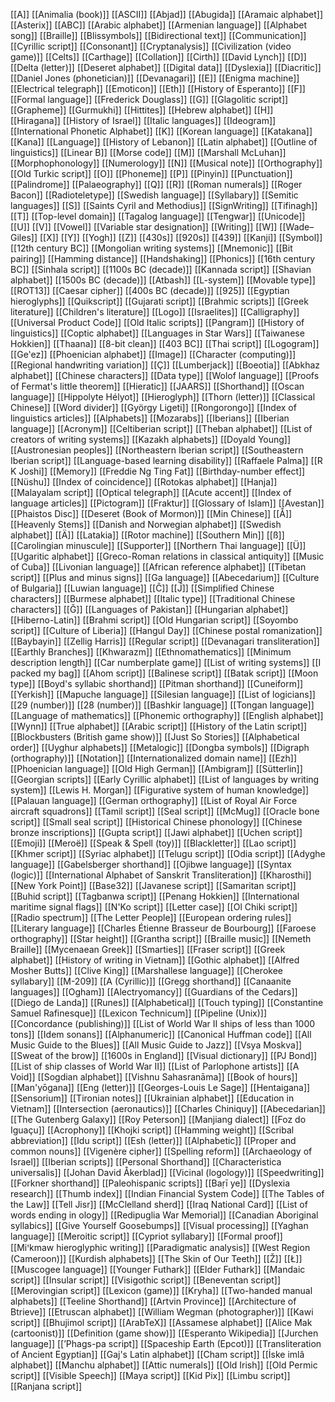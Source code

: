 [[A]]
[[Animalia (book)]]
[[ASCII]]
[[Abjad]]
[[Abugida]]
[[Aramaic alphabet]]
[[Asterix]]
[[ABC]]
[[Arabic alphabet]]
[[Armenian language]]
[[Alphabet song]]
[[Braille]]
[[Blissymbols]]
[[Bidirectional text]]
[[Communication]]
[[Cyrillic script]]
[[Consonant]]
[[Cryptanalysis]]
[[Civilization (video game)]]
[[Celts]]
[[Carthage]]
[[Collation]]
[[Cirth]]
[[David Lynch]]
[[D]]
[[Delta (letter)]]
[[Deseret alphabet]]
[[Digital data]]
[[Dyslexia]]
[[Diacritic]]
[[Daniel Jones (phonetician)]]
[[Devanagari]]
[[E]]
[[Enigma machine]]
[[Electrical telegraph]]
[[Emoticon]]
[[Eth]]
[[History of Esperanto]]
[[F]]
[[Formal language]]
[[Frederick Douglass]]
[[G]]
[[Glagolitic script]]
[[Grapheme]]
[[Gurmukhi]]
[[Hittites]]
[[Hebrew alphabet]]
[[H]]
[[Hiragana]]
[[History of Israel]]
[[Italic languages]]
[[Ideogram]]
[[International Phonetic Alphabet]]
[[K]]
[[Korean language]]
[[Katakana]]
[[Kana]]
[[Language]]
[[History of Lebanon]]
[[Latin alphabet]]
[[Outline of linguistics]]
[[Linear B]]
[[Morse code]]
[[M]]
[[Marshall McLuhan]]
[[Morphophonology]]
[[Numerology]]
[[N]]
[[Musical note]]
[[Orthography]]
[[Old Turkic script]]
[[O]]
[[Phoneme]]
[[P]]
[[Pinyin]]
[[Punctuation]]
[[Palindrome]]
[[Palaeography]]
[[Q]]
[[R]]
[[Roman numerals]]
[[Roger Bacon]]
[[Radioteletype]]
[[Swedish language]]
[[Syllabary]]
[[Semitic languages]]
[[S]]
[[Saints Cyril and Methodius]]
[[SignWriting]]
[[Tifinagh]]
[[T]]
[[Top-level domain]]
[[Tagalog language]]
[[Tengwar]]
[[Unicode]]
[[U]]
[[V]]
[[Vowel]]
[[Variable star designation]]
[[Writing]]
[[W]]
[[Wade–Giles]]
[[X]]
[[Y]]
[[Yogh]]
[[Z]]
[[430s]]
[[920s]]
[[439]]
[[Kanji]]
[[Symbol]]
[[12th century BC]]
[[Mongolian writing systems]]
[[Mnemonic]]
[[Bit pairing]]
[[Hamming distance]]
[[Handshaking]]
[[Phonics]]
[[16th century BC]]
[[Sinhala script]]
[[1100s BC (decade)]]
[[Kannada script]]
[[Shavian alphabet]]
[[1500s BC (decade)]]
[[Atbash]]
[[L-system]]
[[Movable type]]
[[ROT13]]
[[Caesar cipher]]
[[400s BC (decade)]]
[[925]]
[[Egyptian hieroglyphs]]
[[Quikscript]]
[[Gujarati script]]
[[Brahmic scripts]]
[[Greek literature]]
[[Children's literature]]
[[Logo]]
[[Israelites]]
[[Calligraphy]]
[[Universal Product Code]]
[[Old Italic scripts]]
[[Pangram]]
[[History of linguistics]]
[[Coptic alphabet]]
[[Languages in Star Wars]]
[[Taiwanese Hokkien]]
[[Thaana]]
[[8-bit clean]]
[[403 BC]]
[[Thai script]]
[[Logogram]]
[[Geʽez]]
[[Phoenician alphabet]]
[[Image]]
[[Character (computing)]]
[[Regional handwriting variation]]
[[Ç]]
[[Lumberjack]]
[[Boeotia]]
[[Abkhaz alphabet]]
[[Chinese characters]]
[[Data type]]
[[Wolof language]]
[[Proofs of Fermat's little theorem]]
[[Hieratic]]
[[JAARS]]
[[Shorthand]]
[[Oscan language]]
[[Hippolyte Hélyot]]
[[Hieroglyph]]
[[Thorn (letter)]]
[[Classical Chinese]]
[[Word divider]]
[[György Ligeti]]
[[Rongorongo]]
[[Index of linguistics articles]]
[[Alphabets]]
[[Mozarabs]]
[[Iberians]]
[[Iberian language]]
[[Acronym]]
[[Celtiberian script]]
[[Theban alphabet]]
[[List of creators of writing systems]]
[[Kazakh alphabets]]
[[Doyald Young]]
[[Austronesian peoples]]
[[Northeastern Iberian script]]
[[Southeastern Iberian script]]
[[Language-based learning disability]]
[[Raffaele Palma]]
[[R K Joshi]]
[[Memory]]
[[Freddie Ng Ting Fat]]
[[Birthday-number effect]]
[[Nüshu]]
[[Index of coincidence]]
[[Rotokas alphabet]]
[[Hanja]]
[[Malayalam script]]
[[Optical telegraph]]
[[Acute accent]]
[[Index of language articles]]
[[Pictogram]]
[[Fraktur]]
[[Glossary of Islam]]
[[Avestan]]
[[Phaistos Disc]]
[[Deseret (Book of Mormon)]]
[[Min Chinese]]
[[Å]]
[[Heavenly Stems]]
[[Danish and Norwegian alphabet]]
[[Swedish alphabet]]
[[Ä]]
[[Latakia]]
[[Rotor machine]]
[[Southern Min]]
[[ß]]
[[Carolingian minuscule]]
[[Supporter]]
[[Northern Thai language]]
[[Ü]]
[[Ugaritic alphabet]]
[[Greco-Roman relations in classical antiquity]]
[[Music of Cuba]]
[[Livonian language]]
[[African reference alphabet]]
[[Tibetan script]]
[[Plus and minus signs]]
[[Ga language]]
[[Abecedarium]]
[[Culture of Bulgaria]]
[[Luwian language]]
[[Ĉ]]
[[Ĵ]]
[[Simplified Chinese characters]]
[[Burmese alphabet]]
[[Italic type]]
[[Traditional Chinese characters]]
[[Ğ]]
[[Languages of Pakistan]]
[[Hungarian alphabet]]
[[Hiberno-Latin]]
[[Brahmi script]]
[[Old Hungarian script]]
[[Soyombo script]]
[[Culture of Liberia]]
[[Hangul Day]]
[[Chinese postal romanization]]
[[Baybayin]]
[[Zellig Harris]]
[[Regular script]]
[[Devanagari transliteration]]
[[Earthly Branches]]
[[Khwarazm]]
[[Ethnomathematics]]
[[Minimum description length]]
[[Car numberplate game]]
[[List of writing systems]]
[[I packed my bag]]
[[Ahom script]]
[[Balinese script]]
[[Batak script]]
[[Moon type]]
[[Boyd's syllabic shorthand]]
[[Pitman shorthand]]
[[Cuneiform]]
[[Yerkish]]
[[Mapuche language]]
[[Silesian language]]
[[List of logicians]]
[[29 (number)]]
[[28 (number)]]
[[Bashkir language]]
[[Tongan language]]
[[Language of mathematics]]
[[Phonemic orthography]]
[[English alphabet]]
[[Wynn]]
[[True alphabet]]
[[Arabic script]]
[[History of the Latin script]]
[[Blockbusters (British game show)]]
[[Just So Stories]]
[[Alphabetical order]]
[[Uyghur alphabets]]
[[Metalogic]]
[[Dongba symbols]]
[[Digraph (orthography)]]
[[Notation]]
[[Internationalized domain name]]
[[Ezh]]
[[Phoenician language]]
[[Old High German]]
[[Ambigram]]
[[Sütterlin]]
[[Georgian scripts]]
[[Early Cyrillic alphabet]]
[[List of languages by writing system]]
[[Lewis H. Morgan]]
[[Figurative system of human knowledge]]
[[Palauan language]]
[[German orthography]]
[[List of Royal Air Force aircraft squadrons]]
[[Tamil script]]
[[Seal script]]
[[McMug]]
[[Oracle bone script]]
[[Small seal script]]
[[Historical Chinese phonology]]
[[Chinese bronze inscriptions]]
[[Gupta script]]
[[Jawi alphabet]]
[[Uchen script]]
[[Emoji]]
[[Meroë]]
[[Speak & Spell (toy)]]
[[Blackletter]]
[[Lao script]]
[[Khmer script]]
[[Syriac alphabet]]
[[Telugu script]]
[[Odia script]]
[[Adyghe language]]
[[Gabelsberger shorthand]]
[[Ojibwe language]]
[[Syntax (logic)]]
[[International Alphabet of Sanskrit Transliteration]]
[[Kharosthi]]
[[New York Point]]
[[Base32]]
[[Javanese script]]
[[Samaritan script]]
[[Buhid script]]
[[Tagbanwa script]]
[[Penang Hokkien]]
[[International maritime signal flags]]
[[N'Ko script]]
[[Letter case]]
[[Ol Chiki script]]
[[Radio spectrum]]
[[The Letter People]]
[[European ordering rules]]
[[Literary language]]
[[Charles Étienne Brasseur de Bourbourg]]
[[Faroese orthography]]
[[Star height]]
[[Grantha script]]
[[Braille music]]
[[Nemeth Braille]]
[[Mycenaean Greek]]
[[Smarties]]
[[Fraser script]]
[[Greek alphabet]]
[[History of writing in Vietnam]]
[[Gothic alphabet]]
[[Alfred Mosher Butts]]
[[Clive King]]
[[Marshallese language]]
[[Cherokee syllabary]]
[[M-209]]
[[A (Cyrillic)]]
[[Gregg shorthand]]
[[Canaanite languages]]
[[Ogham]]
[[Alectryomancy]]
[[Guardians of the Cedars]]
[[Diego de Landa]]
[[Runes]]
[[Alphabetical]]
[[Touch typing]]
[[Constantine Samuel Rafinesque]]
[[Lexicon Technicum]]
[[Pipeline (Unix)]]
[[Concordance (publishing)]]
[[List of World War II ships of less than 1000 tons]]
[[Idem sonans]]
[[Alphanumeric]]
[[Canonical Huffman code]]
[[All Music Guide to the Blues]]
[[All Music Guide to Jazz]]
[[Vsya Moskva]]
[[Sweat of the brow]]
[[1600s in England]]
[[Visual dictionary]]
[[PJ Bond]]
[[List of ship classes of World War II]]
[[List of Parlophone artists]]
[[A Void]]
[[Sogdian alphabet]]
[[Vishnu Sahasranāma]]
[[Book of hours]]
[[Man'yōgana]]
[[Eng (letter)]]
[[Georges-Louis Le Sage]]
[[Hentaigana]]
[[Sensorium]]
[[Tironian notes]]
[[Ukrainian alphabet]]
[[Education in Vietnam]]
[[Intersection (aeronautics)]]
[[Charles Chiniquy]]
[[Abecedarian]]
[[The Gutenberg Galaxy]]
[[Roy Peterson]]
[[Manjiang dialect]]
[[Foz do Iguaçu]]
[[Acrophony]]
[[Khojki script]]
[[Hamming weight]]
[[Scribal abbreviation]]
[[Idu script]]
[[Esh (letter)]]
[[Alphabetic]]
[[Proper and common nouns]]
[[Vigenère cipher]]
[[Spelling reform]]
[[Archaeology of Israel]]
[[Iberian scripts]]
[[Personal Shorthand]]
[[Characteristica universalis]]
[[Johan David Åkerblad]]
[[Vicinal (logology)]]
[[Speedwriting]]
[[Forkner shorthand]]
[[Paleohispanic scripts]]
[[Baṛī ye]]
[[Dyslexia research]]
[[Thumb index]]
[[Indian Financial System Code]]
[[The Tables of the Law]]
[[Tell Jisr]]
[[McClelland sherd]]
[[Iraq National Card]]
[[List of words ending in ology]]
[[Redipuglia War Memorial]]
[[Canadian Aboriginal syllabics]]
[[Give Yourself Goosebumps]]
[[Visual processing]]
[[Yaghan language]]
[[Meroitic script]]
[[Cypriot syllabary]]
[[Formal proof]]
[[Miꞌkmaw hieroglyphic writing]]
[[Paradigmatic analysis]]
[[West Region (Cameroon)]]
[[Kurdish alphabets]]
[[The Skin of Our Teeth]]
[[Ž]]
[[Ł]]
[[Muscogee language]]
[[Younger Futhark]]
[[Elder Futhark]]
[[Mandaic script]]
[[Insular script]]
[[Visigothic script]]
[[Beneventan script]]
[[Merovingian script]]
[[Lexicon (game)]]
[[Kryha]]
[[Two-handed manual alphabets]]
[[Teeline Shorthand]]
[[Artvin Province]]
[[Architecture of Btrieve]]
[[Etruscan alphabet]]
[[William Wegman (photographer)]]
[[Kawi script]]
[[Bhujimol script]]
[[ArabTeX]]
[[Assamese alphabet]]
[[Alice Mak (cartoonist)]]
[[Definition (game show)]]
[[Esperanto Wikipedia]]
[[Jurchen language]]
[[ʼPhags-pa script]]
[[Spaceship Earth (Epcot)]]
[[Transliteration of Ancient Egyptian]]
[[Gaj's Latin alphabet]]
[[Cham script]]
[[İske imlâ alphabet]]
[[Manchu alphabet]]
[[Attic numerals]]
[[Old Irish]]
[[Old Permic script]]
[[Visible Speech]]
[[Maya script]]
[[Kid Pix]]
[[Limbu script]]
[[Ranjana script]]
